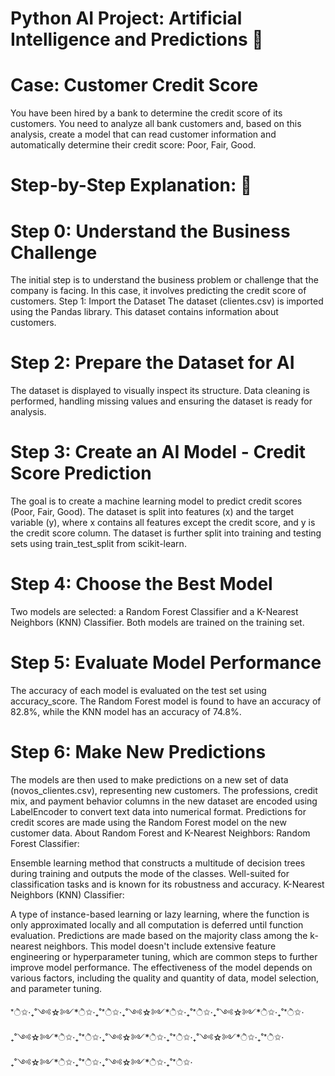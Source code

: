 # Python AI Project: Artificial Intelligence and Predictions 🤖
# Case: Customer Credit Score 
You have been hired by a bank to determine the credit score of its customers. 
You need to analyze all bank customers and, based on this analysis, create a model that can read customer information and automatically determine their credit score: Poor, Fair, Good.

# Step-by-Step Explanation: 🔧
# Step 0: Understand the Business Challenge
The initial step is to understand the business problem or challenge that the company is facing. In this case, it involves predicting the credit score of customers.
Step 1: Import the Dataset
The dataset (clientes.csv) is imported using the Pandas library. This dataset contains information about customers.

# Step 2: Prepare the Dataset for AI
The dataset is displayed to visually inspect its structure.
Data cleaning is performed, handling missing values and ensuring the dataset is ready for analysis.

# Step 3: Create an AI Model - Credit Score Prediction
The goal is to create a machine learning model to predict credit scores (Poor, Fair, Good).
The dataset is split into features (x) and the target variable (y), where x contains all features except the credit score, and y is the credit score column.
The dataset is further split into training and testing sets using train_test_split from scikit-learn.

# Step 4: Choose the Best Model
Two models are selected: a Random Forest Classifier and a K-Nearest Neighbors (KNN) Classifier.
Both models are trained on the training set.

# Step 5: Evaluate Model Performance
The accuracy of each model is evaluated on the test set using accuracy_score.
The Random Forest model is found to have an accuracy of 82.8%, while the KNN model has an accuracy of 74.8%.

# Step 6: Make New Predictions
The models are then used to make predictions on a new set of data (novos_clientes.csv), representing new customers.
The professions, credit mix, and payment behavior columns in the new dataset are encoded using LabelEncoder to convert text data into numerical format.
Predictions for credit scores are made using the Random Forest model on the new customer data.
About Random Forest and K-Nearest Neighbors:
Random Forest Classifier:

Ensemble learning method that constructs a multitude of decision trees during training and outputs the mode of the classes.
Well-suited for classification tasks and is known for its robustness and accuracy.
K-Nearest Neighbors (KNN) Classifier:

A type of instance-based learning or lazy learning, where the function is only approximated locally and all computation is deferred until function evaluation.
Predictions are made based on the majority class among the k-nearest neighbors.
This model doesn't include extensive feature engineering or hyperparameter tuning, which are common steps to further improve model performance. The effectiveness of the model depends on various factors, including the quality and quantity of data, model selection, and parameter tuning.

*ੈ✩‧₊˚༺☆༻*ੈ✩‧₊˚*ੈ✩‧₊˚༺☆༻*ੈ✩‧₊˚*ੈ✩‧₊˚༺☆༻*ੈ✩‧₊˚*ੈ✩‧₊˚༺☆༻*ੈ✩‧₊˚*ੈ✩‧₊˚༺☆༻*ੈ✩‧₊˚*ੈ✩‧₊˚༺☆༻*ੈ✩‧₊˚*ੈ✩‧₊˚༺☆༻*ੈ✩‧₊˚*ੈ✩‧₊˚༺☆༻*ੈ✩‧₊˚*ੈ✩‧
